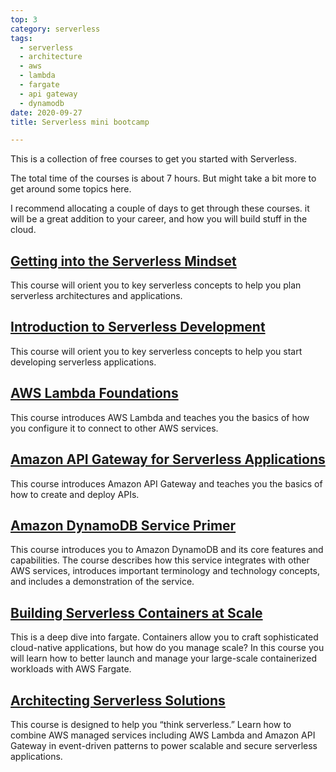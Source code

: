 ```yaml
---
top: 3 
category: serverless 
tags:
  - serverless
  - architecture
  - aws
  - lambda
  - fargate
  - api gateway
  - dynamodb
date: 2020-09-27
title: Serverless mini bootcamp

---
```

<span dir=rtl><social-share :networks="['email', 'facebook', 'twitter', 'linkedin']" /></span>
This is a collection of free courses to get you started with Serverless.
<!-- more -->

The total time of the courses is about 7 hours. But might take a bit more to get around some topics here.

I recommend allocating a couple of days to get through these courses. it will be a great addition to your career, and
how you will build stuff in the cloud.

## [Getting into the Serverless Mindset](https://explore.skillbuilder.aws/learn/course/external/view/elearning/105/getting-into-the-serverless-mindset)

This course will orient you to key serverless concepts to help you plan serverless architectures and applications.

## [Introduction to Serverless Development](https://explore.skillbuilder.aws/learn/course/external/view/elearning/37/introduction-to-serverless-development)

This course will orient you to key serverless concepts to help you start developing serverless applications.

## [AWS Lambda Foundations](https://explore.skillbuilder.aws/learn/course/external/view/elearning/99/aws-lambda-foundations)

This course introduces AWS Lambda and teaches you the basics of how you configure it to connect to other AWS services.

## [Amazon API Gateway for Serverless Applications](https://explore.skillbuilder.aws/learn/course/external/view/elearning/52/amazon-api-gateway-for-serverless-applications)

This course introduces Amazon API Gateway and teaches you the basics of how to create and deploy APIs.

## [Amazon DynamoDB Service Primer](https://explore.skillbuilder.aws/learn/course/external/view/elearning/324/amazon-dynamodb-service-primer)

This course introduces you to Amazon DynamoDB and its core features and capabilities. The course describes how this
service integrates with other AWS services, introduces important terminology and technology concepts, and includes a
demonstration of the service.

## [Building Serverless Containers at Scale](https://explore.skillbuilder.aws/learn/course/internal/view/elearning/103/deep-dive-on-aws-fargate-building-serverless-containers-at-scale)

This is a deep dive into fargate. Containers allow you to craft sophisticated cloud-native applications, but how do you
manage scale? In this course you will learn how to better launch and manage your large-scale containerized workloads
with AWS Fargate.

## [Architecting Serverless Solutions](https://explore.skillbuilder.aws/learn/course/external/view/elearning/70/architecting-serverless-solutions)

This course is designed to help you “think serverless.” Learn how to combine AWS managed services including AWS Lambda
and Amazon API Gateway in event-driven patterns to power scalable and secure serverless applications.

